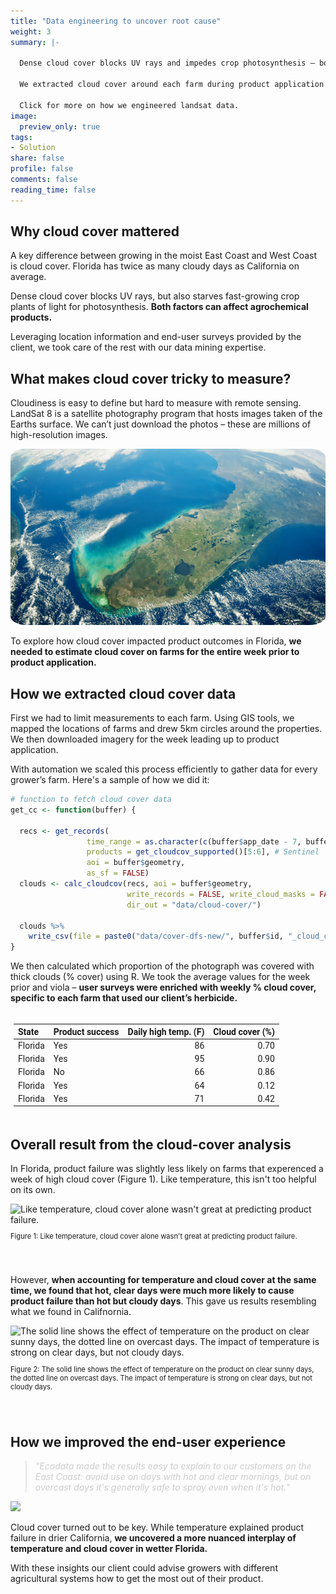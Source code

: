 ```yaml
---
title: "Data engineering to uncover root cause"
weight: 3
summary: |- 

  Dense cloud cover blocks UV rays and impedes crop photosynthesis – both impact product performance. Measuring cloudiness from raw imagery across many dates and sites required data mining and automation outside our client’s expertise.
  
  We extracted cloud cover around each farm during product application. The combination of cover and temperature was detrimental in a humid east-coast state like Florida but not in dry California.
  
  Click for more on how we engineered landsat data.
image:
  preview_only: true
tags:
- Solution
share: false
profile: false
comments: false
reading_time: false
---
```

<script src="{{< blogdown/postref >}}index_files/kePrint/kePrint.js"></script>
<link href="{{< blogdown/postref >}}index_files/lightable/lightable.css" rel="stylesheet" />



<style>
p.caption {
  font-size: 0.8em;
  padding: 0px 0px 40px 0px;
}
qt {
  color:#cccccc;
}
</style>

## Why cloud cover mattered

A key difference between growing in the moist East Coast and West Coast is cloud cover. Florida has twice as many cloudy days as California on average.

Dense cloud cover blocks UV rays, but also starves fast-growing crop plants of light for photosynthesis. **Both factors can affect agrochemical products.**

Leveraging location information and end-user surveys provided by the client, we took care of the rest with our data mining expertise.

## What makes cloud cover tricky to measure?

Cloudiness is easy to define but hard to measure with remote sensing. LandSat 8 is a satellite photography program that hosts images taken of the Earths surface. We can’t just download the photos – these are millions of high-resolution images.

<img src="landsat.jpg" style="border-radius: 5%;" />

To explore how cloud cover impacted product outcomes in Florida, **we needed to estimate cloud cover on farms for the entire week prior to product application.**

## How we extracted cloud cover data

First we had to limit measurements to each farm. Using GIS tools, we mapped the locations of farms and drew 5km circles around the properties. We then downloaded imagery for the week leading up to product application.

With automation we scaled this process efficiently to gather data for every grower’s farm. Here's a sample of how we did it:


```r
# function to fetch cloud cover data
get_cc <- function(buffer) {
  
  recs <- get_records(
                 time_range = as.character(c(buffer$app_date - 7, buffer$app_date)), 
                 products = get_cloudcov_supported()[5:6], # Sentinel
                 aoi = buffer$geometry, 
                 as_sf = FALSE)
  clouds <- calc_cloudcov(recs, aoi = buffer$geometry, 
                          write_records = FALSE, write_cloud_masks = FALSE, 
                          dir_out = "data/cloud-cover/")
  
  clouds %>%
    write_csv(file = paste0("data/cover-dfs-new/", buffer$id, "_cloud_cover.csv"))
}
```

We then calculated which proportion of the photograph was covered with thick clouds (% cover) using R. We took the average values for the week prior and viola – **user surveys were enriched with weekly % cloud cover, specific to each farm that used our client’s herbicide.**

<div style="border: 0; overflow-x: auto; padding: 5px;"><table class=" lightable-minimal" style="font-family: Roboto; margin-left: auto; margin-right: auto;">
 <thead>
  <tr>
   <th style="text-align:left;"> State </th>
   <th style="text-align:left;"> Product success </th>
   <th style="text-align:right;"> Daily high temp. (F) </th>
   <th style="text-align:right;"> Cloud cover (%) </th>
  </tr>
 </thead>
<tbody>
  <tr>
   <td style="text-align:left;"> Florida </td>
   <td style="text-align:left;"> Yes </td>
   <td style="text-align:right;"> 86 </td>
   <td style="text-align:right;"> 0.70 </td>
  </tr>
  <tr>
   <td style="text-align:left;"> Florida </td>
   <td style="text-align:left;"> Yes </td>
   <td style="text-align:right;"> 95 </td>
   <td style="text-align:right;"> 0.90 </td>
  </tr>
  <tr>
   <td style="text-align:left;"> Florida </td>
   <td style="text-align:left;"> No </td>
   <td style="text-align:right;"> 66 </td>
   <td style="text-align:right;"> 0.86 </td>
  </tr>
  <tr>
   <td style="text-align:left;"> Florida </td>
   <td style="text-align:left;"> Yes </td>
   <td style="text-align:right;"> 64 </td>
   <td style="text-align:right;"> 0.12 </td>
  </tr>
  <tr>
   <td style="text-align:left;"> Florida </td>
   <td style="text-align:left;"> Yes </td>
   <td style="text-align:right;"> 71 </td>
   <td style="text-align:right;"> 0.42 </td>
  </tr>
</tbody>
</table></div>

## Overall result from the cloud-cover analysis

In Florida, product failure was slightly less likely on farms that experenced a week of high cloud cover (Figure 1). Like temperature, this isn't too helpful on its own.

<div class="figure">
<img src="{{< blogdown/postref >}}index_files/figure-html/cloud-1.png" alt="Like temperature, cloud cover alone wasn't great at predicting product failure." width="672" />
<p class="caption">Figure 1: Like temperature, cloud cover alone wasn't great at predicting product failure.</p>
</div>

However, **when accounting for temperature and cloud cover at the same time, we found that hot, clear days were much more likely to cause product failure than hot but cloudy days**. This gave us results resembling what we found in Califnornia.

<div class="figure">
<img src="{{< blogdown/postref >}}index_files/figure-html/interaction-1.png" alt="The solid line shows the effect of temperature on the product on clear sunny days, the dotted line on overcast days. The impact of temperature is strong on clear days, but not cloudy days." width="672" />
<p class="caption">Figure 2: The solid line shows the effect of temperature on the product on clear sunny days, the dotted line on overcast days. The impact of temperature is strong on clear days, but not cloudy days.</p>
</div>

## How we improved the end-user experience

> <qt>*"Ecodata made the results easy to explain to our customers on the East Coast: avoid use on days with hot and clear mornings, but on overcast days it's generally safe to spray even when it's hot.*"</qt>

<img src="orchard.jpeg" style="border-radius: 5%;" />

Cloud cover turned out to be key. While temperature explained product failure in drier California, **we uncovered a more nuanced interplay of temperature and cloud cover in wetter Florida.**

With these insights our client could advise growers with different agricultural systems how to get the most out of their product.
